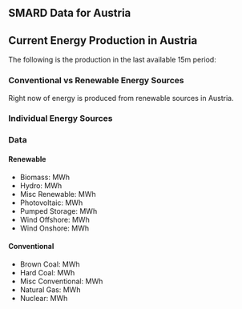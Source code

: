 ## SMARD Data for Austria

## Current Energy Production in Austria

The following is the production in the last available 15m period:

### Conventional vs Renewable Energy Sources

Right now <Value topic="stefan/smard/AT/production/total-renewable/percent" unit="%" decimals="1"/> of energy is
produced from renewable sources in Austria.

<PieChart>
  <Slice topic="stefan/smard/AT/production/total-conventional/value" label="Total Conventional" />
  <Slice topic="stefan/smard/AT/production/total-renewable/value" label="Total Renewable" />
</PieChart>

### Individual Energy Sources

<PieChart>
  <Slice topic="stefan/smard/AT/production/biomass/value" label="Biomass" />
  <Slice topic="stefan/smard/AT/production/brown-coal/value" label="Brown Coal" />
  <Slice topic="stefan/smard/AT/production/hard-coal/value" label="Hard Coal" />
  <Slice topic="stefan/smard/AT/production/hydro/value" label="Hydro" />
  <Slice topic="stefan/smard/AT/production/misc-conventional/value" label="Misc Conventional" />
  <Slice topic="stefan/smard/AT/production/misc-renewable/value" label="Misc Renewable" />
  <Slice topic="stefan/smard/AT/production/natural-gas/value" label="Natural Gas" />
  <Slice topic="stefan/smard/AT/production/nuclear/value" label="Nuclear" />
  <Slice topic="stefan/smard/AT/production/photovoltaic/value" label="Photovoltaic" />
  <Slice topic="stefan/smard/AT/production/pumped-storage/value" label="Pumped Storage" />
  <Slice topic="stefan/smard/AT/production/wind-onshore/value" label="Wind Onshore" />
</PieChart>

### Data

#### Renewable

* Biomass: <Value topic="stefan/smard/AT/production/biomass/value" /> MWh
* Hydro: <Value topic="stefan/smard/AT/production/hydro/value" /> MWh
* Misc Renewable: <Value topic="stefan/smard/AT/production/misc-renewable/value" /> MWh
* Photovoltaic: <Value topic="stefan/smard/AT/production/photovoltaic/value" /> MWh
* Pumped Storage: <Value topic="stefan/smard/AT/production/pumped-storage/value" /> MWh
* Wind Offshore: <Value topic="stefan/smard/AT/production/wind-offshore/value" /> MWh
* Wind Onshore: <Value topic="stefan/smard/AT/production/wind-onshore/value" /> MWh

#### Conventional

* Brown Coal: <Value topic="stefan/smard/AT/production/brown-coal/value" /> MWh
* Hard Coal: <Value topic="stefan/smard/AT/production/hard-coal/value" /> MWh
* Misc Conventional: <Value topic="stefan/smard/AT/production/misc-conventional/value" /> MWh
* Natural Gas: <Value topic="stefan/smard/AT/production/natural-gas/value" /> MWh
* Nuclear: <Value topic="stefan/smard/AT/production/nuclear/value" /> MWh
